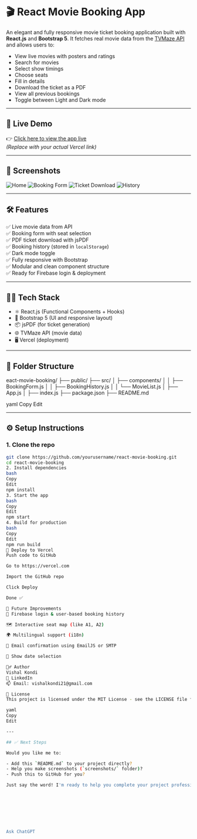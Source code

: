 # 🎬 React Movie Booking App

An elegant and fully responsive movie ticket booking application built with **React.js** and **Bootstrap 5**. It fetches real movie data from the [TVMaze API](https://www.tvmaze.com/api) and allows users to:

- View live movies with posters and ratings
- Search for movies
- Select show timings
- Choose seats
- Fill in details
- Download the ticket as a PDF
- View all previous bookings
- Toggle between Light and Dark mode

---

## 🚀 Live Demo

👉 [Click here to view the app live](https://your-vercel-link.vercel.app/)  
_(Replace with your actual Vercel link)_

---

## 📸 Screenshots

![Home](./screenshots/home.png)
![Booking Form](./screenshots/booking.png)
![Ticket Download](./screenshots/ticket.png)
![History](./screenshots/history.png)

---

## 🛠️ Features

✅ Live movie data from API  
✅ Booking form with seat selection  
✅ PDF ticket download with jsPDF  
✅ Booking history (stored in `localStorage`)  
✅ Dark mode toggle  
✅ Fully responsive with Bootstrap  
✅ Modular and clean component structure  
✅ Ready for Firebase login & deployment

---

## 🧑‍💻 Tech Stack

- ⚛️ React.js (Functional Components + Hooks)
- 💄 Bootstrap 5 (UI and responsive layout)
- 📦 jsPDF (for ticket generation)
- 🌐 TVMaze API (movie data)
- 🖥️ Vercel (deployment)

---

## 📁 Folder Structure


eact-movie-booking/
├── public/
├── src/
│ ├── components/
│ │ ├── BookingForm.js
│ │ ├── BookingHistory.js
│ │ └── MovieList.js
│ ├── App.js
│ ├── index.js
├── package.json
├── README.md

yaml
Copy
Edit

---

## ⚙️ Setup Instructions

### 1. Clone the repo

```bash
git clone https://github.com/yourusername/react-movie-booking.git
cd react-movie-booking
2. Install dependencies
bash
Copy
Edit
npm install
3. Start the app
bash
Copy
Edit
npm start
4. Build for production
bash
Copy
Edit
npm run build
🚀 Deploy to Vercel
Push code to GitHub

Go to https://vercel.com

Import the GitHub repo

Click Deploy

Done ✅

🧠 Future Improvements
🔐 Firebase login & user-based booking history

🗺️ Interactive seat map (like A1, A2)

🌍 Multilingual support (i18n)

💌 Email confirmation using EmailJS or SMTP

📆 Show date selection

🙋‍♂️ Author
Vishal Kondi
🔗 LinkedIn
📫 Email: vishalkondi21@gmail.com

📃 License
This project is licensed under the MIT License - see the LICENSE file for details.

yaml
Copy
Edit

---

## ✅ Next Steps

Would you like me to:

- Add this `README.md` to your project directly?  
- Help you make screenshots (`screenshots/` folder)?  
- Push this to GitHub for you?

Just say the word! I'm ready to help you complete your project professionally.








Ask ChatGPT


